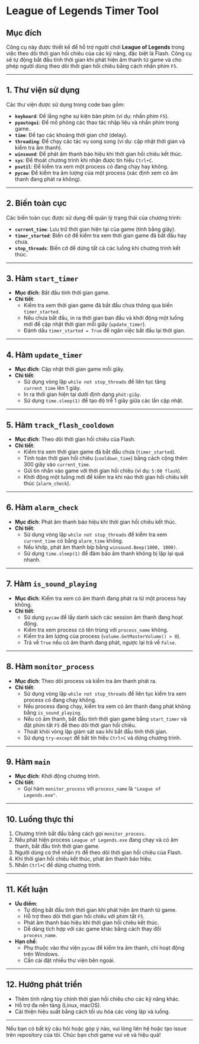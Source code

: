 # League of Legends Timer Tool

## Mục đích
Công cụ này được thiết kế để hỗ trợ người chơi **League of Legends** trong việc theo dõi thời gian hồi chiêu của các kỹ năng, đặc biệt là Flash. Công cụ sẽ tự động bắt đầu tính thời gian khi phát hiện âm thanh từ game và cho phép người dùng theo dõi thời gian hồi chiêu bằng cách nhấn phím `F5`.

---

## 1. Thư viện sử dụng
Các thư viện được sử dụng trong code bao gồm:
- **`keyboard`**: Để lắng nghe sự kiện bàn phím (ví dụ: nhấn phím `F5`).
- **`pyautogui`**: Để mô phỏng các thao tác nhập liệu và nhấn phím trong game.
- **`time`**: Để tạo các khoảng thời gian chờ (delay).
- **`threading`**: Để chạy các tác vụ song song (ví dụ: cập nhật thời gian và kiểm tra âm thanh).
- **`winsound`**: Để phát âm thanh báo hiệu khi thời gian hồi chiêu kết thúc.
- **`sys`**: Để thoát chương trình khi nhận được tín hiệu `Ctrl+C`.
- **`psutil`**: Để kiểm tra xem một process có đang chạy hay không.
- **`pycaw`**: Để kiểm tra âm lượng của một process (xác định xem có âm thanh đang phát ra không).

---

## 2. Biến toàn cục
Các biến toàn cục được sử dụng để quản lý trạng thái của chương trình:
- **`current_time`**: Lưu trữ thời gian hiện tại của game (tính bằng giây).
- **`timer_started`**: Biến cờ để kiểm tra xem thời gian game đã bắt đầu hay chưa.
- **`stop_threads`**: Biến cờ để dừng tất cả các luồng khi chương trình kết thúc.

---

## 3. Hàm `start_timer`
- **Mục đích**: Bắt đầu tính thời gian game.
- **Chi tiết**:
  - Kiểm tra xem thời gian game đã bắt đầu chưa thông qua biến `timer_started`.
  - Nếu chưa bắt đầu, in ra thời gian ban đầu và khởi động một luồng mới để cập nhật thời gian mỗi giây (`update_timer`).
  - Đánh dấu `timer_started = True` để ngăn việc bắt đầu lại thời gian.

---

## 4. Hàm `update_timer`
- **Mục đích**: Cập nhật thời gian game mỗi giây.
- **Chi tiết**:
  - Sử dụng vòng lặp `while not stop_threads` để liên tục tăng `current_time` lên 1 giây.
  - In ra thời gian hiện tại dưới định dạng `phút:giây`.
  - Sử dụng `time.sleep(1)` để tạo độ trễ 1 giây giữa các lần cập nhật.

---

## 5. Hàm `track_flash_cooldown`
- **Mục đích**: Theo dõi thời gian hồi chiêu của Flash.
- **Chi tiết**:
  - Kiểm tra xem thời gian game đã bắt đầu chưa (`timer_started`).
  - Tính toán thời gian hồi chiêu (`cooldown_time`) bằng cách cộng thêm 300 giây vào `current_time`.
  - Gửi tin nhắn vào game với thời gian hồi chiêu (ví dụ: `5:00 flash`).
  - Khởi động một luồng mới để kiểm tra khi nào thời gian hồi chiêu kết thúc (`alarm_check`).

---

## 6. Hàm `alarm_check`
- **Mục đích**: Phát âm thanh báo hiệu khi thời gian hồi chiêu kết thúc.
- **Chi tiết**:
  - Sử dụng vòng lặp `while not stop_threads` để kiểm tra xem `current_time` có bằng `alarm_time` không.
  - Nếu khớp, phát âm thanh bíp bằng `winsound.Beep(1000, 1000)`.
  - Sử dụng `time.sleep(1)` để đảm bảo âm thanh không bị lặp lại quá nhanh.

---

## 7. Hàm `is_sound_playing`
- **Mục đích**: Kiểm tra xem có âm thanh đang phát ra từ một process hay không.
- **Chi tiết**:
  - Sử dụng `pycaw` để lấy danh sách các session âm thanh đang hoạt động.
  - Kiểm tra xem process có tên trùng với `process_name` không.
  - Kiểm tra âm lượng của process (`volume.GetMasterVolume() > 0`).
  - Trả về `True` nếu có âm thanh đang phát, ngược lại trả về `False`.

---

## 8. Hàm `monitor_process`
- **Mục đích**: Theo dõi process và kiểm tra âm thanh phát ra.
- **Chi tiết**:
  - Sử dụng vòng lặp `while not stop_threads` để liên tục kiểm tra xem process có đang chạy không.
  - Nếu process đang chạy, kiểm tra xem có âm thanh đang phát không bằng `is_sound_playing`.
  - Nếu có âm thanh, bắt đầu tính thời gian game bằng `start_timer` và đặt phím tắt `F5` để theo dõi thời gian hồi chiêu.
  - Thoát khỏi vòng lặp giám sát sau khi bắt đầu tính thời gian.
  - Sử dụng `try-except` để bắt tín hiệu `Ctrl+C` và dừng chương trình.

---

## 9. Hàm `main`
- **Mục đích**: Khởi động chương trình.
- **Chi tiết**:
  - Gọi hàm `monitor_process` với `process_name` là `"League of Legends.exe"`.

---

## 10. Luồng thực thi
1. Chương trình bắt đầu bằng cách gọi `monitor_process`.
2. Nếu phát hiện process `League of Legends.exe` đang chạy và có âm thanh, bắt đầu tính thời gian game.
3. Người dùng có thể nhấn `F5` để theo dõi thời gian hồi chiêu của Flash.
4. Khi thời gian hồi chiêu kết thúc, phát âm thanh báo hiệu.
5. Nhấn `Ctrl+C` để dừng chương trình.

---

## 11. Kết luận
- **Ưu điểm**:
  - Tự động bắt đầu tính thời gian khi phát hiện âm thanh từ game.
  - Hỗ trợ theo dõi thời gian hồi chiêu với phím tắt `F5`.
  - Phát âm thanh báo hiệu khi thời gian hồi chiêu kết thúc.
  - Dễ dàng tích hợp với các game khác bằng cách thay đổi `process_name`.
- **Hạn chế**:
  - Phụ thuộc vào thư viện `pycaw` để kiểm tra âm thanh, chỉ hoạt động trên Windows.
  - Cần cài đặt nhiều thư viện bên ngoài.

---

## 12. Hướng phát triển
- Thêm tính năng tùy chỉnh thời gian hồi chiêu cho các kỹ năng khác.
- Hỗ trợ đa nền tảng (Linux, macOS).
- Cải thiện hiệu suất bằng cách tối ưu hóa các vòng lặp và luồng.

---

Nếu bạn có bất kỳ câu hỏi hoặc góp ý nào, vui lòng liên hệ hoặc tạo issue trên repository của tôi. Chúc bạn chơi game vui vẻ và hiệu quả!
